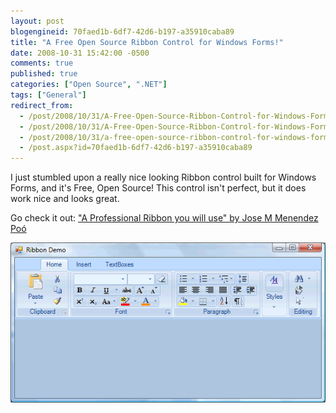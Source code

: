 ```yaml
---
layout: post
blogengineid: 70faed1b-6df7-42d6-b197-a35910caba89
title: "A Free Open Source Ribbon Control for Windows Forms!"
date: 2008-10-31 15:42:00 -0500
comments: true
published: true
categories: ["Open Source", ".NET"]
tags: ["General"]
redirect_from: 
  - /post/2008/10/31/A-Free-Open-Source-Ribbon-Control-for-Windows-Forms.aspx
  - /post/2008/10/31/A-Free-Open-Source-Ribbon-Control-for-Windows-Forms
  - /post/2008/10/31/a-free-open-source-ribbon-control-for-windows-forms
  - /post.aspx?id=70faed1b-6df7-42d6-b197-a35910caba89
---
```

<!-- more -->


I just stumbled upon a really nice looking Ribbon control built for Windows Forms, and it&#39;s Free, Open Source! This control isn&#39;t perfect, but it does work nice and looks great.



Go check it out: <a href="http://www.codeproject.com/KB/toolbars/WinFormsRibbon.aspx">&quot;A Professional Ribbon you will use&quot; by Jose M Menendez Po&oacute;</a> 



<img src="/files/FreeOpenSourceProfessionalRibbonForWinForms.gif" alt="" />

